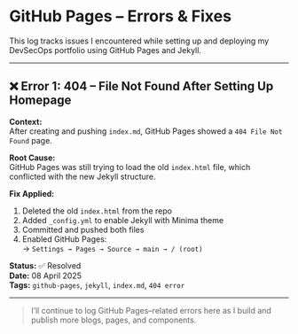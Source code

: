 # GitHub Pages – Errors & Fixes

This log tracks issues I encountered while setting up and deploying my DevSecOps portfolio using GitHub Pages and Jekyll.

---

## ❌ Error 1: 404 – File Not Found After Setting Up Homepage

**Context:**  
After creating and pushing `index.md`, GitHub Pages showed a `404 File Not Found` page.

**Root Cause:**  
GitHub Pages was still trying to load the old `index.html` file, which conflicted with the new Jekyll structure.

**Fix Applied:**
1. Deleted the old `index.html` from the repo
2. Added `_config.yml` to enable Jekyll with Minima theme
3. Committed and pushed both files
4. Enabled GitHub Pages:  
   → `Settings → Pages → Source → main → / (root)`

**Status:** ✅ Resolved  
**Date:** 08 April 2025  
**Tags:** `github-pages`, `jekyll`, `index.md`, `404 error`

---

> I’ll continue to log GitHub Pages–related errors here as I build and publish more blogs, pages, and components.
